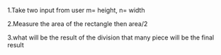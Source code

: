 
1.Take two input from user
    m= height, n= width

2.Measure the area of the rectangle then
   area/2

3.what will be the result of the division that many piece will be the final result